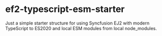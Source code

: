 # ef2-typescript-esm-starter

Just a simple starter structure for using Syncfusion EJ2 with modern TypeScript to ES2020 and local ESM modules from local node_modules.
